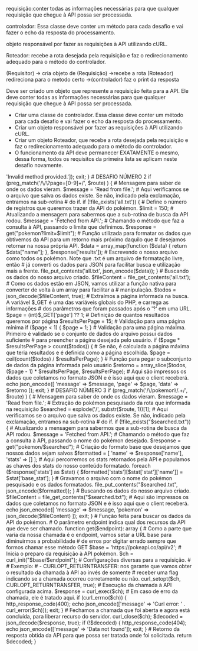 
requisição:conter todas as informações necessárias para que qualquer
requisição que chegue à API possa ser processada.


controlador: Essa classe deve conter um método para cada desafio e vai fazer o
echo da resposta do processamento.

objeto responsável por fazer as requisições à API utilizando cURL.

Roteador: recebe a rota desejada pela requisição e faz o redirecionamento
adequado para o método do controlador.

(Requisitor) -> cria objeto de (Requisição) ->recebe a rota (Roteador) redireciona para o metodo certo ->(controlador) faz  o print da resposta



Deve ser criado um objeto que represente a requisição feita para a API.
Ele deve conter todas as informações necessárias para que qualquer
requisição que chegue à API possa ser processada.
- Criar uma classe de controlador. Essa classe deve conter um método para cada desafio e vai fazer o
echo da resposta do processamento.
- Criar um objeto responsável por fazer as requisições à API utilizando cURL.
- Criar um objeto Roteador, que recebe a rota desejada pela requisição e faz o redirecionamento
adequado para o método do controlador.
- O funcionamento da API deve permanecer EXATAMENTE o mesmo, dessa forma, todos os
requisitos da primeira lista se aplicam neste desafio novamente.
<?php

# Leitura dos parâmetros do servidor. A variável $_SERVER é global do PHP e contém dados pertinentes ao servidor e
# à requisição que foi feita.

$method = $_SERVER['REQUEST_METHOD']; # Extração do método HTTP da requisição.
$route = $_SERVER['REQUEST_URI']; # Extração da rota para qual foi endereçada a requisição.

# Definição do tipo de retorno que vamos passar para o client. Esse cabeçalho ajuda o client a saber como tratar a
# resposta que for enviada pela nossa API.
header('Content-Type: application/json');

# Definição código de status HTTP. Tem por função principal informar ao client se houve algum erro ou comportamento inesperado
# durante a requisição.
#
# Exemplos:
#    - Códigos 2xx: indicam que a requisição foi bem sucedida e a resposta pode ser processada.
#    - Códigos 3xx: indicam que o recurso que foi solicitado não se econtra mais no endereço que a pessoa informou/foi
#                   movido.
#    - Códigos 4xx: indicam que a requisição não está de acordo com o formato esperado pelo servidor para aquele
#                   endpoint/função/método.
#    - Códigos 5xx: indicam que houve algum erro interno do servidor durante o processamento da requisição pelo
#                   servidor. Normalmente acontecem por erros em rotinas do próprio servidor e não porque a requisição
#                   enviada não está de acordo com o que é esperado.
#
# O código 200 - OK é informado supondo que tudo correrá bem durante a execução das rotinas, mas pode ser sobreescrito
# ao longo do processo para outro código em caso de comportamentos adversos.
http_response_code(200);

# Validação do método HTTP informado pela requisição. Nossos endpoints esperam que a requisição seja feita pelo método
# GET.
if ($method !== 'GET') {
    # Se o método não for o correto, informamos o status HTTP 400 - Bad Request, para requisição mal-formatada.
    http_response_code(400);

    # Imprimimos um retorno na resposta para indicar qual o erro que ocorreu durante o processamento da requisição.
    echo json_encode(['message' => 'Invalid method provided.']);
    exit;
}

# DESAFIO NÚMERO 2
if (preg_match('/\/\?page=[0-9]+/', $route) ) {

    # Mensagem para saber de onde os dados vieram.
    $message = 'Read from file.';

    # Aqui verificamos se o arquivo que salva os dados existe. Se não, indicado pela exclamação, entramos na sub-rotina
    # do if.
    if (!file_exists('all.txt')) {
        # Define o número de registros que queremos trazer da API do pokémon.
        $limit = 150;

        # Atualizando a mensagem para sabermos que a sub-rotina de busca da API rodou.
        $message = 'Fetched from API.';

        # Chamando o método que faz a consulta à API, passando o limite que definimos.
        $response = get("pokemon?limit=$limit");

        # Função utilizada para formatar os dados que obtivemos da API para um retorno mais próximo daquilo que
        # desejamos retornar na nossa própria API.
        $data = array_map(function ($data) {
            return $data["name"];
        }, $response['results']);

        # Escrevendo o nosso arquivo como todos os pokémon. Note que .txt é um arquivo de formatação livre, então
        # já converti os dados para JSON para facilitar busca e utilização mais a frente.
        file_put_contents('all.txt', json_encode($data));
    }

    # Buscando os dados do nosso arquivo criado.
    $fileContent = file_get_contents('all.txt');

    # Como os dados estão em JSON, vamos utilizar a função nativa para converter de volta à um array para facilitar a
    # manipulação.
    $todos = json_decode($fileContent, true);

    # Extraímos a página informada na busca. A variável $_GET é uma das variáveis globais do PHP, e carrega as informações
    # dos parâmetros que foram passados após o '?' em uma URL.
    $page = (int)$_GET['page'] ?? 1;

    # Definição de quantos resultados queremos por página
    $resultsPerPage = 15;

    # Validação para uma página mínima
    if ($page < 1) {
        $page = 1;
    }

    # Validação para uma página máxima. Primeiro é validado se o conjunto de dados do arquivo possui dados suficiente
    # para preencher a página desejada pelo usuário.
    if ($page * $resultsPerPage > count($todos)) {
        # Se não, é calculada a página máxima que teria resultados e é definida como a página escolhida.
        $page = ceil(count($todos) / $resultsPerPage);
    }

    # Função para pegar o subconjunto de dados da página informada pelo usuário
    $retorno = array_slice($todos, ($page - 1) * $resultsPerPage, $resultsPerPage);

    # Aqui são impressos os dados que coletamos no formato JSON e é isso aqui que o client receberá.
    echo json_encode([
        'message' => $message,
        'page' => $page,
        'data' => $retorno
    ]);
    exit;
}

# DESAFIO NÚMERO 3
if (preg_match('/\/pokemon\/.+/', $route) ) {

    # Mensagem para saber de onde os dados vieram.
    $message = 'Read from file.';

    # Extração do pokémon pesquisado da rota que informada na requisição
    $searched = explode('/', substr($route, 1))[1];

    # Aqui verificamos se o arquivo que salva os dados existe. Se não, indicado pela exclamação, entramos na sub-rotina
    # do if.
    if (!file_exists("$searched.txt")) {
        # Atualizando a mensagem para sabermos que a sub-rotina de busca da API rodou.
        $message = 'Fetched from API.';

        # Chamando o método que faz a consulta à API, passando o nome do pokémon desejado.
        $response = get("pokemon/$searched");

         # Criação do formato base que desejamos que nossos dados sejam salvos
        $formatted = [
            'name' => $response['name'],
            'stats' => []
        ];

        # Aqui percorremos os stats retornados pela API e populamos as chaves dos stats do nosso conteúdo formatado.
        foreach ($response['stats'] as $stat) {
            $formatted['stats'][$stat['stat']['name']] = $stat['base_stat'];
        }

        # Gravamos o arquivo com o nome do pokémon pesquisado e os dados formatados.
        file_put_contents("$searched.txt", json_encode($formatted));
    }
    # Buscando os dados do nosso arquivo criado.
    $fileContent = file_get_contents("$searched.txt");

    # Aqui são impressos os dados que coletamos no formato JSON e é isso aqui que o client receberá.
    echo json_encode([
        'message' => $message,
        'pokemon' => json_decode($fileContent)
    ]);
    exit;
}



# Função feita para buscar os dados da API do pokémon.
# O parâmetro endpoint indica qual dos recursos da API que deve ser chamado.
function get($endpoint): array
{
    # Como a parte que varia da nossa chamada é o endpoint, vamos setar a URL base para diminuirmos a probabilidade
    # de erros por digitar errado sempre que formos chamar esse método GET
    $base = 'https://pokeapi.co/api/v2';

    # Inicia o preparo da requisição à API pokémon.
    $ch = curl_init("$base/$endpoint");

    # Configurações diversas para a requisição.
    #
    # Exemplo:
    #     - CURLOPT_RETURNTRANSFER: nos garante que vamos obter o resultado da chamada à API ao invés de somente
    #                               receber uma flag indicando se a chamada ocorreu corretamente ou não.
    curl_setopt($ch, CURLOPT_RETURNTRANSFER, true);

    # Execução da chamada à API configurada acima.
    $response = curl_exec($ch);

    # Em caso de erro da chamada, ele é tratado aqui.
    if (curl_errno($ch)) {
        http_response_code(400);
        echo json_encode(['message' => 'Curl error: ' . curl_error($ch)]);
        exit;
    }

    # Fechamos a chamada que foi aberta e agora está concluída, para liberar recurso do servidor.
    curl_close($ch);

    $decoded = json_decode($response, true);

    if (!$decoded) {
        http_response_code(404);
        echo json_encode(['message' => 'Data not found']);
        exit;
    }

    # Retorno da resposta obtida da API para que possa ser tratada onde foi solicitada.
    return $decoded;
}